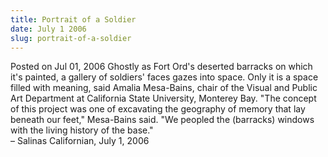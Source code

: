 ```yaml
---
title: Portrait of a Soldier
date: July 1 2006
slug: portrait-of-a-soldier
---
```


 



<span class="date">Posted on Jul 01, 2006    </span>
Ghostly as Fort Ord&apos;s deserted barracks on which it&apos;s painted, a
gallery of soldiers&apos; faces gazes into space. Only it is a space
filled with meaning, said Amalia Mesa-Bains, chair of the Visual
and Public Art Department at California State University, Monterey
Bay. &quot;The concept of this project was one of excavating the
geography of memory that lay beneath our feet,&quot; Mesa-Bains said.
&quot;We peopled the (barracks) windows with the living history of the
base.&quot;<br>
&#x2013; Salinas Californian, July 1, 2006<br/></br>




```
